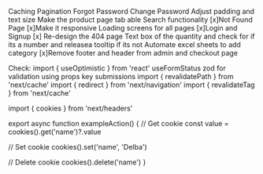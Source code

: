 Caching
Pagination
Forgot Password
Change Password
Adjust padding and text size
Make the product page tab able
Search functionality
[x]Not Found Page
[x]Make it responsive
Loading screens for all pages
[x]Login and Signup
[x] Re-design the 404 page
Text box of the quantity and check for if its a number and releasea tooltip if its not
Automate excel sheets to add category
[x]Remove footer and header from admin and checkout page

Check:
import { useOptimistic } from 'react'
useFormStatus
zod for validation
using props
key submissions
import { revalidatePath } from 'next/cache'
import { redirect } from 'next/navigation'
import { revalidateTag } from 'next/cache'
 
import { cookies } from 'next/headers'
 
export async function exampleAction() {
  // Get cookie
  const value = cookies().get('name')?.value
 
  // Set cookie
  cookies().set('name', 'Delba')
 
  // Delete cookie
  cookies().delete('name')
}